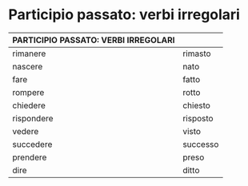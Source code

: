 # Participio passato: verbi irregolari

| PARTICIPIO PASSATO: VERBI IRREGOLARI |          |
| ------------------------------------ | -------- |
| rimanere                             | rimasto  |
| nascere                              | nato     |
| fare                                 | fatto    |
| rompere                              | rotto    |
| chiedere                             | chiesto  |
| rispondere                           | risposto |
| vedere                               | visto    |
| succedere                            | successo |
| prendere                             | preso    |
| dire                                 | ditto    |